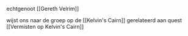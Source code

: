 echtgenoot [[Gereth Velrim]]

wijst ons naar de groep op de [[Kelvin's Cairn]] gerelateerd aan quest [[Vermisten op Kelvin's Cairn]]

